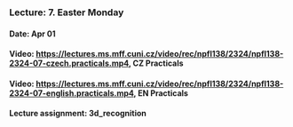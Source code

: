 ### Lecture: 7. Easter Monday
#### Date: Apr 01
#### Video: https://lectures.ms.mff.cuni.cz/video/rec/npfl138/2324/npfl138-2324-07-czech.practicals.mp4, CZ Practicals
#### Video: https://lectures.ms.mff.cuni.cz/video/rec/npfl138/2324/npfl138-2324-07-english.practicals.mp4, EN Practicals
#### Lecture assignment: 3d_recognition
